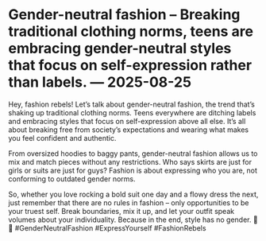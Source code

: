 # Gender-neutral fashion – Breaking traditional clothing norms, teens are embracing gender-neutral styles that focus on self-expression rather than labels. — 2025-08-25

Hey, fashion rebels! Let’s talk about gender-neutral fashion, the trend that’s shaking up traditional clothing norms. Teens everywhere are ditching labels and embracing styles that focus on self-expression above all else. It’s all about breaking free from society’s expectations and wearing what makes you feel confident and authentic.

From oversized hoodies to baggy pants, gender-neutral fashion allows us to mix and match pieces without any restrictions. Who says skirts are just for girls or suits are just for guys? Fashion is about expressing who you are, not conforming to outdated gender norms.

So, whether you love rocking a bold suit one day and a flowy dress the next, just remember that there are no rules in fashion – only opportunities to be your truest self. Break boundaries, mix it up, and let your outfit speak volumes about your individuality. Because in the end, style has no gender. 💫✨ #GenderNeutralFashion #ExpressYourself #FashionRebels